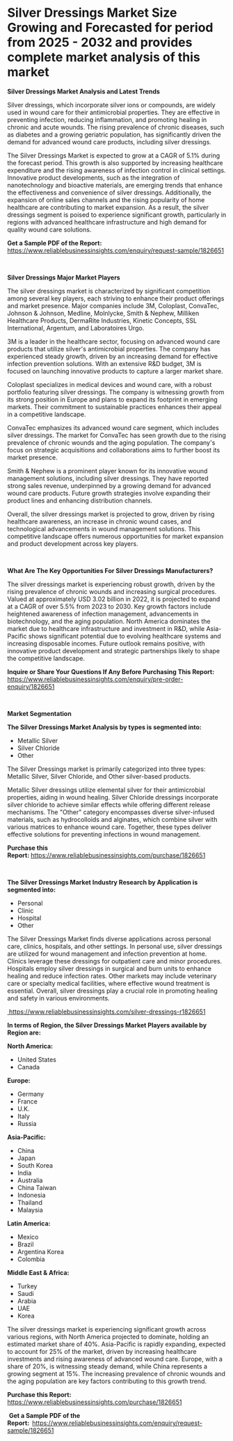 <p><h1>Silver Dressings Market Size Growing and Forecasted for period from 2025 - 2032 and provides complete market analysis of this market</h1></p><p><strong>Silver Dressings Market Analysis and Latest Trends</strong></p>
<p><p>Silver dressings, which incorporate silver ions or compounds, are widely used in wound care for their antimicrobial properties. They are effective in preventing infection, reducing inflammation, and promoting healing in chronic and acute wounds. The rising prevalence of chronic diseases, such as diabetes and a growing geriatric population, has significantly driven the demand for advanced wound care products, including silver dressings.</p><p>The Silver Dressings Market is expected to grow at a CAGR of 5.1% during the forecast period. This growth is also supported by increasing healthcare expenditure and the rising awareness of infection control in clinical settings. Innovative product developments, such as the integration of nanotechnology and bioactive materials, are emerging trends that enhance the effectiveness and convenience of silver dressings. Additionally, the expansion of online sales channels and the rising popularity of home healthcare are contributing to market expansion. As a result, the silver dressings segment is poised to experience significant growth, particularly in regions with advanced healthcare infrastructure and high demand for quality wound care solutions.</p></p>
<p><strong>Get a Sample PDF of the Report:&nbsp;</strong> <a href="https://www.reliablebusinessinsights.com/enquiry/request-sample/1826651?utm_campaign=3115&utm_medium=2&utm_source=Github&utm_content=ia&utm_term=19042025&utm_id=silver-dressings">https://www.reliablebusinessinsights.com/enquiry/request-sample/1826651</a></p>
<p>&nbsp;</p>
<p><strong>Silver Dressings Major Market Players</strong></p>
<p><p>The silver dressings market is characterized by significant competition among several key players, each striving to enhance their product offerings and market presence. Major companies include 3M, Coloplast, ConvaTec, Johnson & Johnson, Medline, Molnlycke, Smith & Nephew, Milliken Healthcare Products, DermaRite Industries, Kinetic Concepts, SSL International, Argentum, and Laboratoires Urgo.</p><p>3M is a leader in the healthcare sector, focusing on advanced wound care products that utilize silver's antimicrobial properties. The company has experienced steady growth, driven by an increasing demand for effective infection prevention solutions. With an extensive R&D budget, 3M is focused on launching innovative products to capture a larger market share.</p><p>Coloplast specializes in medical devices and wound care, with a robust portfolio featuring silver dressings. The company is witnessing growth from its strong position in Europe and plans to expand its footprint in emerging markets. Their commitment to sustainable practices enhances their appeal in a competitive landscape.</p><p>ConvaTec emphasizes its advanced wound care segment, which includes silver dressings. The market for ConvaTec has seen growth due to the rising prevalence of chronic wounds and the aging population. The company's focus on strategic acquisitions and collaborations aims to further boost its market presence.</p><p>Smith & Nephew is a prominent player known for its innovative wound management solutions, including silver dressings. They have reported strong sales revenue, underpinned by a growing demand for advanced wound care products. Future growth strategies involve expanding their product lines and enhancing distribution channels.</p><p>Overall, the silver dressings market is projected to grow, driven by rising healthcare awareness, an increase in chronic wound cases, and technological advancements in wound management solutions. This competitive landscape offers numerous opportunities for market expansion and product development across key players.</p></p>
<p>&nbsp;</p>
<p><strong>What Are The Key Opportunities For Silver Dressings Manufacturers?</strong></p>
<p><p>The silver dressings market is experiencing robust growth, driven by the rising prevalence of chronic wounds and increasing surgical procedures. Valued at approximately USD 3.02 billion in 2022, it is projected to expand at a CAGR of over 5.5% from 2023 to 2030. Key growth factors include heightened awareness of infection management, advancements in biotechnology, and the aging population. North America dominates the market due to healthcare infrastructure and investment in R&D, while Asia-Pacific shows significant potential due to evolving healthcare systems and increasing disposable incomes. Future outlook remains positive, with innovative product development and strategic partnerships likely to shape the competitive landscape.</p></p>
<p><strong>Inquire or Share Your Questions If Any Before Purchasing This Report:</strong> <a href="https://www.reliablebusinessinsights.com/enquiry/pre-order-enquiry/1826651?utm_campaign=3115&utm_medium=2&utm_source=Github&utm_content=ia&utm_term=19042025&utm_id=silver-dressings">https://www.reliablebusinessinsights.com/enquiry/pre-order-enquiry/1826651</a></p>
<p>&nbsp;</p>
<p><strong>Market Segmentation</strong></p>
<p><strong>The Silver Dressings Market Analysis by types is segmented into:</strong></p>
<p><ul><li>Metallic Silver</li><li>Silver Chloride</li><li>Other</li></ul></p>
<p><p>The Silver Dressings market is primarily categorized into three types: Metallic Silver, Silver Chloride, and Other silver-based products. </p><p>Metallic Silver dressings utilize elemental silver for their antimicrobial properties, aiding in wound healing. Silver Chloride dressings incorporate silver chloride to achieve similar effects while offering different release mechanisms. The "Other" category encompasses diverse silver-infused materials, such as hydrocolloids and alginates, which combine silver with various matrices to enhance wound care. Together, these types deliver effective solutions for preventing infections in wound management.</p></p>
<p><strong>Purchase this Report:&nbsp;</strong><a href="https://www.reliablebusinessinsights.com/purchase/1826651?utm_campaign=3115&utm_medium=2&utm_source=Github&utm_content=ia&utm_term=19042025&utm_id=silver-dressings">https://www.reliablebusinessinsights.com/purchase/1826651</a></p>
<p>&nbsp;</p>
<p><strong>The Silver Dressings Market Industry Research by Application is segmented into:</strong></p>
<p><ul><li>Personal</li><li>Clinic</li><li>Hospital</li><li>Other</li></ul></p>
<p><p>The Silver Dressings Market finds diverse applications across personal care, clinics, hospitals, and other settings. In personal use, silver dressings are utilized for wound management and infection prevention at home. Clinics leverage these dressings for outpatient care and minor procedures. Hospitals employ silver dressings in surgical and burn units to enhance healing and reduce infection rates. Other markets may include veterinary care or specialty medical facilities, where effective wound treatment is essential. Overall, silver dressings play a crucial role in promoting healing and safety in various environments.</p></p>
<p><a href="https://www.reliablebusinessinsights.com/silver-dressings-r1826651?utm_campaign=3115&utm_medium=2&utm_source=Github&utm_content=ia&utm_term=19042025&utm_id=silver-dressings">&nbsp;https://www.reliablebusinessinsights.com/silver-dressings-r1826651</a></p>
<p><strong>In terms of Region, the Silver Dressings Market Players available by Region are:</strong></p>
<p>
    <p> <strong> North America: </strong>
        <ul>
            <li>United States</li>
            <li>Canada</li>
        </ul>
        </p> 
    <p> <strong> Europe: </strong>
        <ul>
            <li>Germany</li>
            <li>France</li>
            <li>U.K.</li>
            <li>Italy</li>
            <li>Russia</li>
        </ul>
        </p> 
    <p> <strong> Asia-Pacific: </strong>
        <ul>
            <li>China</li>
            <li>Japan</li>
            <li>South Korea</li>
            <li>India</li>
            <li>Australia</li>
            <li>China Taiwan</li>
            <li>Indonesia</li>
            <li>Thailand</li>
            <li>Malaysia</li>
        </ul>
        </p> 
    <p> <strong> Latin America: </strong>
        <ul>
            <li>Mexico</li>
            <li>Brazil</li>
            <li>Argentina Korea</li>
            <li>Colombia</li>
        </ul>
        </p> 
    <p> <strong> Middle East & Africa: </strong>
        <ul>
            <li>Turkey</li>
            <li>Saudi</li>
            <li>Arabia</li>
            <li>UAE</li>
            <li>Korea</li>
        </ul>
    </p>
    </p>
<p><p>The silver dressings market is experiencing significant growth across various regions, with North America projected to dominate, holding an estimated market share of 40%. Asia-Pacific is rapidly expanding, expected to account for 25% of the market, driven by increasing healthcare investments and rising awareness of advanced wound care. Europe, with a share of 20%, is witnessing steady demand, while China represents a growing segment at 15%. The increasing prevalence of chronic wounds and the aging population are key factors contributing to this growth trend.</p></p>
<p><strong>Purchase this Report: </strong><a href="https://www.reliablebusinessinsights.com/purchase/1826651?utm_campaign=3115&utm_medium=2&utm_source=Github&utm_content=ia&utm_term=19042025&utm_id=silver-dressings">https://www.reliablebusinessinsights.com/purchase/1826651</a></p>
<p>&nbsp;<strong>Get a Sample PDF of the Report:&nbsp;&nbsp;</strong><a href="https://www.reliablebusinessinsights.com/enquiry/request-sample/1826651?utm_campaign=3115&utm_medium=2&utm_source=Github&utm_content=ia&utm_term=19042025&utm_id=silver-dressings">https://www.reliablebusinessinsights.com/enquiry/request-sample/1826651</a></p>
<p><strong></strong></p>
<p><p></p><p></p><p></p></p>